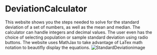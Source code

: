 # DeviationCalculator
This website shows you the steps needed to solve for the standard deviation of a set of numbers, as well as the mean and median. The calculator can handle integers and decimal values. The user even has the choice of selecting population or sample standard deviation using radio buttons. The website uses MathJax to take advantage of LaTex math notation to beautifly display the equations. 
![StandardDeviationimage](https://user-images.githubusercontent.com/51735830/178172161-42d7d99f-668c-4dfa-a1cd-47dd50442cf3.png)

